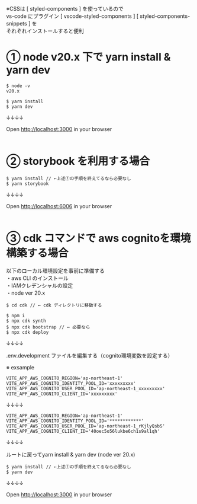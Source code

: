 ※CSSは [ styled-components ] を使っているので<br>
vs-code にプラグイン [ vscode-styled-components ] [ styled-components-snippets ] を<br>
それぞれインストールすると便利
<br>

# ① node v20.x 下で yarn install & yarn dev

```
$ node -v
v20.x

$ yarn install
$ yarn dev
```

↓↓↓↓<br>

Open <a href="http://localhost:3000" target="_blank">http://localhost:3000</a> in your browser<br>
<br>

# ② storybook を利用する場合

```
$ yarn install // ←上述①の手順を終えてるなら必要なし
$ yarn storybook
```

↓↓↓↓<br>

Open <a href="http://localhost:6006" target="_blank">http://localhost:6006</a> in your browser<br>
<br>

# ③ cdk コマンドで aws cognitoを環境構築する場合

以下のローカル環境設定を事前に準備する<br>
・aws CLI のインストール<br>
・IAMクレデンシャルの設定<br>
・node ver 20.x<br>

```
$ cd cdk // ← cdk ディレクトリに移動する

$ npm i
$ npx cdk synth
$ npx cdk bootstrap // ← 必要なら
$ npx cdk deploy

```

↓↓↓↓

.env.development ファイルを編集する（cognito環境変数を設定する）

※ exsample

```
VITE_APP_AWS_COGNITO_REGION='ap-northeast-1'
VITE_APP_AWS_COGNITO_IDENTITY_POOL_ID='xxxxxxxxx'
VITE_APP_AWS_COGNITO_USER_POOL_ID='ap-northeast-1_xxxxxxxxx'
VITE_APP_AWS_COGNITO_CLIENT_ID='xxxxxxxxx'
```

↓↓↓↓

```
VITE_APP_AWS_COGNITO_REGION='ap-northeast-1'
VITE_APP_AWS_COGNITO_IDENTITY_POOL_ID='************'
VITE_APP_AWS_COGNITO_USER_POOL_ID='ap-northeast-1_rKjlyQsbS'
VITE_APP_AWS_COGNITO_CLIENT_ID='40oec5o56lukbe6ch1s9al1qh'
```

↓↓↓↓

ルートに戻ってyarn install & yarn dev (node ver 20.x)

```
$ yarn install // ←上述①の手順を終えてるなら必要なし
$ yarn dev
```

↓↓↓↓<br>

Open <a href="http://localhost:3000" target="_blank">http://localhost:3000</a> in your browser<br>
<br>
